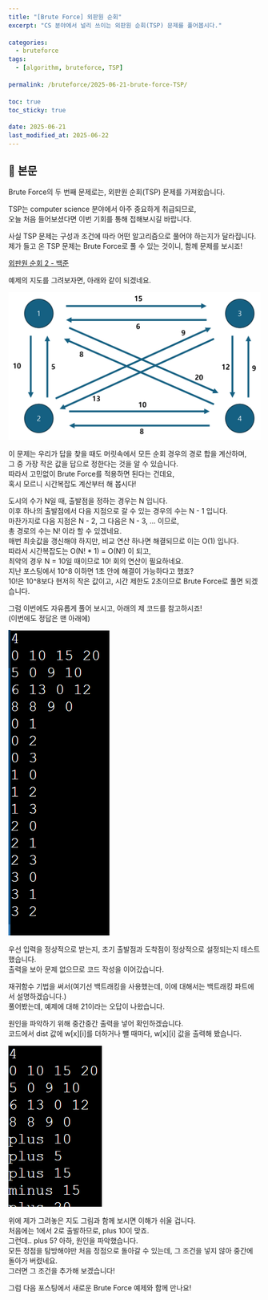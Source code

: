 ```yaml
---
title: "[Brute Force] 외판원 순회"
excerpt: "CS 분야에서 널리 쓰이는 외판원 순회(TSP) 문제를 풀어봅시다."

categories:
  - bruteforce
tags:
  - [algorithm, bruteforce, TSP]

permalink: /bruteforce/2025-06-21-brute-force-TSP/

toc: true
toc_sticky: true

date: 2025-06-21
last_modified_at: 2025-06-22
---
```


## 🦥 본문

Brute Force의 두 번째 문제로는,
외판원 순회(TSP) 문제를 가져왔습니다.

TSP는 computer science 분야에서 아주 중요하게 취급되므로,  
오늘 처음 들어보셨다면 이번 기회를 통해 접해보시길 바랍니다.  
  
사실 TSP 문제는 구성과 조건에 따라 어떤 알고리즘으로 풀어야 하는지가 달라집니다.  
제가 들고 온 TSP 문제는 Brute Force로 풀 수 있는 것이니, 함께 문제를 보시죠!  
  
[외판원 순회 2 - 백준](https://www.acmicpc.net/problem/10971)  
  
예제의 지도를 그려보자면, 아래와 같이 되겠네요.  
  
![tsp2 map](/assets/images/posts_img/TSP2_baekjoon.png)
  
이 문제는 우리가 답을 찾을 때도 머릿속에서 모든 순회 경우의 경로 합을 계산하며,  
그 중 가장 작은 값을 답으로 정한다는 것을 알 수 있습니다.  
따라서 고민없이 Brute Force를 적용하면 된다는 건데요,  
혹시 모르니 시간복잡도 계산부터 해 봅시다!  
  
  도시의 수가 N일 때, 출발점을 정하는 경우는 N 입니다.  
이후 하나의 출발점에서 다음 지점으로 갈 수 있는 경우의 수는 N - 1 입니다.  
마찬가지로 다음 지점은 N - 2, 그 다음은 N - 3, ... 이므로,  
총 경로의 수는 N! 이라 할 수 있겠네요.  
매번 최솟값을 갱신해야 하지만, 비교 연산 하나면 해결되므로 이는 O(1) 입니다.  
따라서 시간복잡도는 O(N! * 1) = O(N!) 이 되고,  
최악의 경우 N = 10일 때이므로 10! 회의 연산이 필요하네요.  
지난 포스팅에서 10^8 이하면 1초 안에 해결이 가능하다고 했죠?  
10!은 10^8보다 현저히 작은 값이고, 시간 제한도 2초이므로 Brute Force로 풀면 되겠습니다.  

  그럼 이번에도 자유롭게 풀어 보시고, 아래의 제 코드를 참고하시죠!  
(이번에도 정답은 맨 아래에)  
  
<script src="https://gist.github.com/redjo99/5809ae0ea954d98cbaf42362aec92b90.js"></script>  
![tsp2 starting test](/assets/images/posts_img/tsp2_starting_test.png)  
  
  우선 입력을 정상적으로 받는지, 초기 출발점과 도착점이 정상적으로 설정되는지 테스트했습니다.  
출력을 보아 문제 없으므로 코드 작성을 이어갔습니다.  
  
<script src="https://gist.github.com/redjo99/4363fba7d821026b0e1608d1a979bf71.js"></script>  
  
재귀함수 기법을 써서(여기선 백트래킹을 사용했는데, 이에 대해서는 백트래킹 파트에서 설명하겠습니다.)  
풀어봤는데, 예제에 대해 21이라는 오답이 나왔습니다.  
  
원인을 파악하기 위해 중간중간 출력을 넣어 확인하겠습니다.  
코드에서 dist 값에 w[x][i]를 더하거나 뺄 때마다, w[x][i] 값을 출력해 봤습니다.  
  
![tsp2 debug 1](/assets/images/posts_img/tsp2_1.png)  
    
위에 제가 그려놓은 지도 그림과 함께 보시면 이해가 쉬울 겁니다.  
처음에는 1에서 2로 출발하므로, plus 10이 맞죠.  
그런데.. plus 5? 아하, 원인을 파악했습니다.  
모든 정점을 탐방해야만 처음 정점으로 돌아갈 수 있는데, 그 조건을 넣지 않아 중간에 돌아가 버렸네요.  
그러면 그 조건을 추가해 보겠습니다!  







그럼 다음 포스팅에서 새로운 Brute Force 예제와 함께 만나요!

